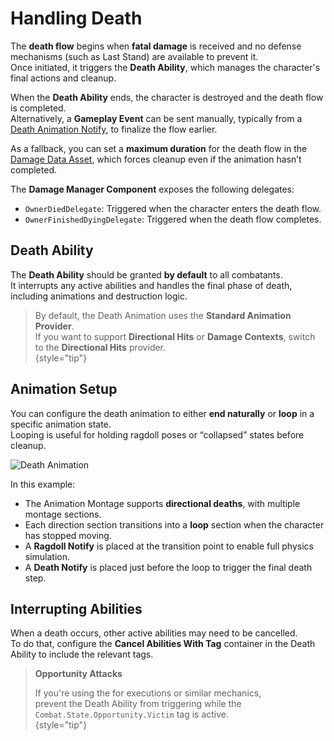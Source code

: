 # Handling Death
<primary-label ref="combat"/>

The **death flow** begins when **fatal damage** is received and no defense mechanisms (such as Last Stand) are available to prevent it.  
Once initiated, it triggers the **Death Ability**, which manages the character's final actions and cleanup.

When the **Death Ability** ends, the character is destroyed and the death flow is completed.  
Alternatively, a **Gameplay Event** can be sent manually, typically from a [Death Animation Notify](cbt_character_animation.md#animation-notifies), 
to finalize the flow earlier.

As a fallback, you can set a **maximum duration** for the death flow in the [Damage Data Asset](cbt_damage_and_defense.md#damage-data), 
which forces cleanup even if the animation hasn’t completed.

The **Damage Manager Component** exposes the following delegates:

- `OwnerDiedDelegate`: Triggered when the character enters the death flow.
- `OwnerFinishedDyingDelegate`: Triggered when the death flow completes.

## Death Ability
The **Death Ability** should be granted **by default** to all combatants.  
It interrupts any active abilities and handles the final phase of death, including animations and destruction logic.

> By default, the Death Animation uses the **Standard Animation Provider**.  
> If you want to support **Directional Hits** or **Damage Contexts**, switch to the **Directional Hits** provider.  
{style="tip"}

## Animation Setup
You can configure the death animation to either **end naturally** or **loop** in a specific animation state.  
Looping is useful for holding ragdoll poses or “collapsed” states before cleanup.

<img src="cbt_death_animation.png" alt="Death Animation" thumbnail="true" border-effect="line"/>

In this example:

- The Animation Montage supports **directional deaths**, with multiple montage sections.
- Each direction section transitions into a **loop** section when the character has stopped moving.
- A **Ragdoll Notify** is placed at the transition point to enable full physics simulation.
- A **Death Notify** is placed just before the loop to trigger the final death step.

## Interrupting Abilities
When a death occurs, other active abilities may need to be cancelled.  
To do that, configure the **Cancel Abilities With Tag** container in the Death Ability to include the relevant tags.

> **Opportunity Attacks**
>
> If you're using the [](cbt_opportunity_system.md) for executions or similar mechanics,  
> prevent the Death Ability from triggering while the `Combat.State.Opportunity.Victim` tag is active.  
{style="tip"}
